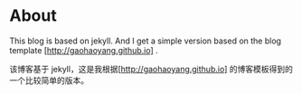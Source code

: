 # About
This blog is based on jekyll. And I get a simple version based on the blog template [http://gaohaoyang.github.io] .

该博客基于 jekyll，这是我根据[http://gaohaoyang.github.io] 的博客模板得到的一个比较简单的版本。   



